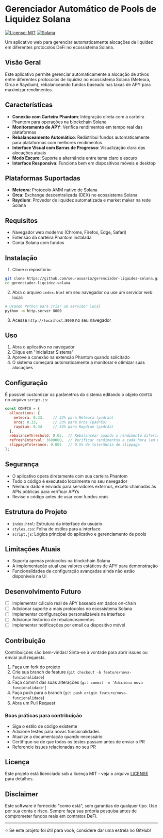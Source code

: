 # Gerenciador Automático de Pools de Liquidez Solana

[![License: MIT](https://img.shields.io/badge/License-MIT-yellow.svg)](https://opensource.org/licenses/MIT)
[![Solana](https://img.shields.io/badge/Solana-Compatible-blueviolet)](https://solana.com/)

Um aplicativo web para gerenciar automaticamente alocações de liquidez em diferentes protocolos DeFi no ecossistema Solana.

## Visão Geral

Este aplicativo permite gerenciar automaticamente a alocação de ativos entre diferentes protocolos de liquidez no ecossistema Solana (Meteora, Orca e Raydium), rebalanceando fundos baseado nas taxas de APY para maximizar rendimentos.

## Características

- **Conexão com Carteira Phantom**: Integração direta com a carteira Phantom para operações na blockchain Solana
- **Monitoramento de APY**: Verifica rendimentos em tempo real das plataformas
- **Rebalanceamento Automático**: Redistribui fundos automaticamente para plataformas com melhores rendimentos
- **Interface Visual com Barras de Progresso**: Visualização clara das alocações atuais
- **Modo Escuro**: Suporte a alternância entre tema claro e escuro
- **Interface Responsiva**: Funciona bem em dispositivos móveis e desktop

## Plataformas Suportadas

- **Meteora**: Protocolo AMM nativo de Solana
- **Orca**: Exchange descentralizada (DEX) no ecossistema Solana
- **Raydium**: Provedor de liquidez automatizada e market maker na rede Solana

## Requisitos

- Navegador web moderno (Chrome, Firefox, Edge, Safari)
- Extensão da carteira Phantom instalada
- Conta Solana com fundos

## Instalação

1. Clone o repositório:
```bash
git clone https://github.com/seu-usuario/gerenciador-liquidez-solana.git
cd gerenciador-liquidez-solana
```

2. Abra o arquivo `index.html` em seu navegador ou use um servidor web local:
```bash
# Usando Python para criar um servidor local
python -m http.server 8000
```

3. Acesse `http://localhost:8000` no seu navegador

## Uso

1. Abra o aplicativo no navegador
2. Clique em "Inicializar Sistema"
3. Aprove a conexão na extensão Phantom quando solicitado
4. O sistema começará automaticamente a monitorar e otimizar suas alocações

## Configuração

É possível customizar os parâmetros do sistema editando o objeto `CONFIG` no arquivo `script.js`:

```javascript
const CONFIG = {
  allocations: {
    meteora: 0.33,    // 33% para Meteora (padrão)
    orca: 0.33,       // 33% para Orca (padrão)
    raydium: 0.34     // 34% para Raydium (padrão)
  },
  rebalanceThreshold: 0.05,  // Rebalancear quando o rendimento diferir em 5%
  refreshInterval: 3600000,  // Verificar rendimentos a cada hora (em ms)
  slippageTolerance: 0.005   // 0.5% de tolerância de slippage
};
```

## Segurança

- O aplicativo opera diretamente com sua carteira Phantom
- Todo o código é executado localmente no seu navegador
- Nenhum dado é enviado para servidores externos, exceto chamadas às APIs públicas para verificar APYs
- Revise o código antes de usar com fundos reais

## Estrutura do Projeto

- `index.html`: Estrutura da interface do usuário
- `styles.css`: Folha de estilos para a interface
- `script.js`: Lógica principal do aplicativo e gerenciamento de pools

## Limitações Atuais

- Suporta apenas protocolos na blockchain Solana
- A implementação atual usa valores estáticos de APY para demonstração
- Funcionalidades de configuração avançadas ainda não estão disponíveis na UI

## Desenvolvimento Futuro

- [ ] Implementar cálculo real de APY baseado em dados on-chain
- [ ] Adicionar suporte a mais protocolos no ecossistema Solana
- [ ] Implementar configurações personalizáveis na interface
- [ ] Adicionar histórico de rebalanceamentos
- [ ] Implementar notificações por email ou dispositivo móvel

## Contribuição

Contribuições são bem-vindas! Sinta-se à vontade para abrir issues ou enviar pull requests.

1. Faça um fork do projeto
2. Crie sua branch de feature (`git checkout -b feature/nova-funcionalidade`)
3. Faça commit das suas alterações (`git commit -m 'Adiciona nova funcionalidade'`)
4. Faça push para a branch (`git push origin feature/nova-funcionalidade`)
5. Abra um Pull Request

### Boas práticas para contribuição

- Siga o estilo de código existente
- Adicione testes para novas funcionalidades
- Atualize a documentação quando necessário
- Certifique-se de que todos os testes passam antes de enviar o PR
- Referencie issues relacionadas no seu PR

## Licença

Este projeto está licenciado sob a licença MIT - veja o arquivo [LICENSE](LICENSE) para detalhes.

## Disclaimer

Este software é fornecido "como está", sem garantias de qualquer tipo. Use por sua conta e risco. Sempre faça sua própria pesquisa antes de comprometer fundos reais em contratos DeFi.

---

⭐ Se este projeto foi útil para você, considere dar uma estrela no GitHub!
